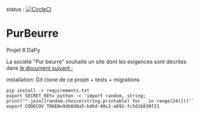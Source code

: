 status : [![CircleCI](https://circleci.com/gh/jean-charles-gibier/PurBeurre.svg?style=shield)](https://app.circleci.com/pipelines/github/jean-charles-gibier/PurBeurre)

# PurBeurre
Projet 8 DaPy

 La société "Pur beurre" souhaite un site dont les exigences sont décrites dans 
 [le document suivant :](https://openclassrooms.com/fr/paths/68/projects/159/assignment)


installation:
Git clone de ce projet + tests + migrations 

````
pip install -r requirements.txt
export SECRET_KEY=`python -c 'import random, string; print("".join([random.choice(string.printable) for _ in range(24)]))'`
export CODECOV_TOKEN=9db8d8a5-bd6d-40c2-a691-fc5d1b830f21
````
